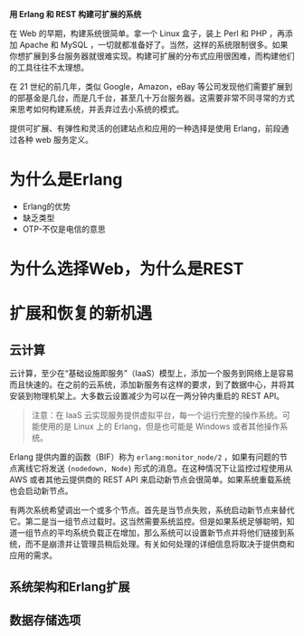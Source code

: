 **用 Erlang 和 REST 构建可扩展的系统**

在 Web 的早期，构建系统很简单。拿一个 Linux 盒子，装上 Perl 和 PHP ，再添加 Apache 和 MySQL ，一切就都准备好了。当然，这样的系统限制很多。如果你想扩展到多台服务器就很难实现。构建可扩展的分布式应用很困难，而构建他们的工具往往不太理想。

在 21 世纪的前几年，类似 Google，Amazon，eBay 等公司发现他们需要扩展到的部基金是几台，而是几千台，甚至几十万台服务器。这需要非常不同寻常的方式来思考如何构建系统，并丢弃过去小系统的模式。

提供可扩展、有弹性和灵活的创建站点和应用的一种选择是使用 Erlang，前段通过各种 web 服务定义。

# 为什么是Erlang
- Erlang的优势
- 缺乏类型
- OTP-不仅是电信的意思
# 为什么选择Web，为什么是REST
# 扩展和恢复的新机遇
## 云计算
云计算，至少在“基础设施即服务”（IaaS）模型上，添加一个服务到网络上是容易而且快速的。在之前的云系统，添加新服务有这样的要求，到了数据中心，并将其安装到物理机架上。大多数云设置减少为可以在一两分钟内重启的 REST API。

> 注意：在 IaaS 云实现服务提供虚拟平台，每一个运行完整的操作系统。可能使用的是 Linux 上的 Erlang，但是也可能是 Windows 或者其他操作系统。

Erlang 提供内置的函数（BIF）称为 `erlang:monitor_node/2` ，如果有问题的节点离线它将发送 `{nodedown, Node}` 形式的消息。在这种情况下让监控过程使用从 AWS 或者其他云提供商的 REST API 来启动新节点会很简单。如果系统重载系统也会启动新节点。

有两次系统希望调出一个或多个节点。首先是当节点失败，系统启动新节点来替代它。第二是当一组节点过载时。这当然需要系统监控。但是如果系统足够聪明，知道一组节点的平均系统负载正在增加，那么系统可以设置新节点并将他们链接到系统，而不是崩溃并让管理员稍后处理。有关如何处理的详细信息将取决于提供商和应用的需求。

## 系统架构和Erlang扩展
## 数据存储选项

